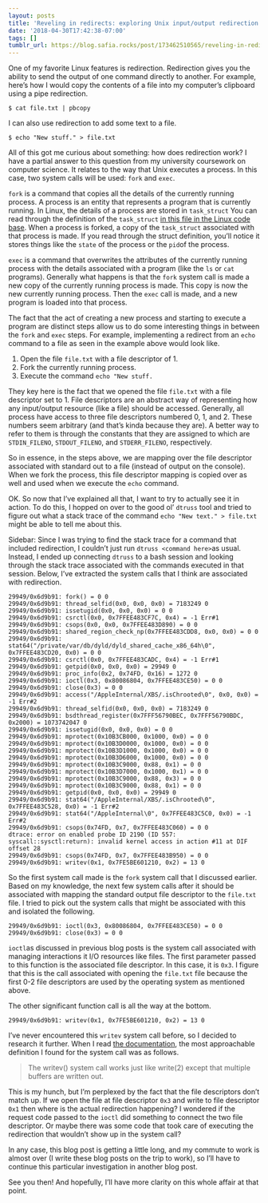 ```yaml
---
layout: posts
title: 'Reveling in redirects: exploring Unix input/output redirection'
date: '2018-04-30T17:42:38-07:00'
tags: []
tumblr_url: https://blog.safia.rocks/post/173462510565/reveling-in-redirects-exploring-unix-inputoutput
---
```

One of my favorite Linux features is redirection. Redirection gives you the ability to send the output of one command directly to another. For example, here’s how I would copy the contents of a file into my computer’s clipboard using a pipe redirection.

    $ cat file.txt | pbcopy

I can also use redirection to add some text to a file.

    $ echo "New stuff." > file.txt

All of this got me curious about something: how does redirection work? I have a partial answer to this question from my university coursework on computer science. It relates to the way that Unix executes a process. In this case, two system calls will be used: `fork` and `exec`.

`fork` is a command that copies all the details of the currently running process. A process is an entity that represents a program that is currently running. In Linux, the details of a process are stored in `task_struct` You can read through the definition of the `task_struct` [in this file in the Linux code base](https://github.com/torvalds/linux/blob/master/include/linux/sched.h). When a process is forked, a copy of the `task_struct` associated with that process is made. If you read through the struct definition, you’ll notice it stores things like the `state` of the process or the `pid`of the process.

`exec` is a command that overwrites the attributes of the currently running process with the details associated with a program (like the `ls` or `cat` programs). Generally what happens is that the `fork` system call is made a new copy of the currently running process is made. This copy is now the new currently running process. Then the `exec` call is made, and a new program is loaded into that process.

The fact that the act of creating a new process and starting to execute a program are distinct steps allow us to do some interesting things in between the `fork` and `exec` steps. For example, implementing a redirect from an `echo` command to a file as seen in the example above would look like.

1. Open the file `file.txt` with a file descriptor of 1.
2. Fork the currently running process.
3. Execute the command `echo "New stuff.`

They key here is the fact that we opened the file `file.txt` with a file descriptor set to 1. File descriptors are an abstract way of representing how any input/output resource (like a file) should be accessed. Generally, all process have access to three file descriptors numbered 0, 1, and 2. These numbers seem arbitrary (and that’s kinda because they are). A better way to refer to them is through the constants that they are assigned to which are `STDIN_FILENO`, `STDOUT_FILENO`, and `STDERR_FILENO`, respectively.

So in essence, in the steps above, we are mapping over the file descriptor associated with standard out to a file (instead of output on the console). When we fork the process, this file descriptor mapping is copied over as well and used when we execute the `echo` command.

OK. So now that I’ve explained all that, I want to try to actually see it in action. To do this, I hopped on over to the good ol’ `dtruss` tool and tried to figure out what a stack trace of the command `echo "New text." > file.txt` might be able to tell me about this.

Sidebar: Since I was trying to find the stack trace for a command that included redirection, I couldn’t just run `dtruss <command here>`as usual. Instead, I ended up connecting `dtruss` to a bash session and looking through the stack trace associated with the commands executed in that session. Below, I’ve extracted the system calls that I think are associated with redirection.

    29949/0x6d9b91: fork() = 0 0
    29949/0x6d9b91: thread_selfid(0x0, 0x0, 0x0) = 7183249 0
    29949/0x6d9b91: issetugid(0x0, 0x0, 0x0) = 0 0
    29949/0x6d9b91: csrctl(0x0, 0x7FFEE483CF7C, 0x4) = -1 Err#1
    29949/0x6d9b91: csops(0x0, 0x0, 0x7FFEE483D890) = 0 0
    29949/0x6d9b91: shared_region_check_np(0x7FFEE483CDD8, 0x0, 0x0) = 0 0
    29949/0x6d9b91: stat64("/private/var/db/dyld/dyld_shared_cache_x86_64h\0", 0x7FFEE483CD20, 0x0) = 0 0
    29949/0x6d9b91: csrctl(0x0, 0x7FFEE483CADC, 0x4) = -1 Err#1
    29949/0x6d9b91: getpid(0x0, 0x0, 0x0) = 29949 0
    29949/0x6d9b91: proc_info(0x2, 0x74FD, 0x16) = 1272 0
    29949/0x6d9b91: ioctl(0x3, 0x80086804, 0x7FFEE483CE50) = 0 0
    29949/0x6d9b91: close(0x3) = 0 0
    29949/0x6d9b91: access("/AppleInternal/XBS/.isChrooted\0", 0x0, 0x0) = -1 Err#2
    29949/0x6d9b91: thread_selfid(0x0, 0x0, 0x0) = 7183249 0
    29949/0x6d9b91: bsdthread_register(0x7FFF56790BEC, 0x7FFF56790BDC, 0x2000) = 1073742047 0
    29949/0x6d9b91: issetugid(0x0, 0x0, 0x0) = 0 0
    29949/0x6d9b91: mprotect(0x10B3CB000, 0x1000, 0x0) = 0 0
    29949/0x6d9b91: mprotect(0x10B3D0000, 0x1000, 0x0) = 0 0
    29949/0x6d9b91: mprotect(0x10B3D1000, 0x1000, 0x0) = 0 0
    29949/0x6d9b91: mprotect(0x10B3D6000, 0x1000, 0x0) = 0 0
    29949/0x6d9b91: mprotect(0x10B3C9000, 0x88, 0x1) = 0 0
    29949/0x6d9b91: mprotect(0x10B3D7000, 0x1000, 0x1) = 0 0
    29949/0x6d9b91: mprotect(0x10B3C9000, 0x88, 0x3) = 0 0
    29949/0x6d9b91: mprotect(0x10B3C9000, 0x88, 0x1) = 0 0
    29949/0x6d9b91: getpid(0x0, 0x0, 0x0) = 29949 0
    29949/0x6d9b91: stat64("/AppleInternal/XBS/.isChrooted\0", 0x7FFEE483C528, 0x0) = -1 Err#2
    29949/0x6d9b91: stat64("/AppleInternal\0", 0x7FFEE483C5C0, 0x0) = -1 Err#2
    29949/0x6d9b91: csops(0x74FD, 0x7, 0x7FFEE483C060) = 0 0
    dtrace: error on enabled probe ID 2190 (ID 557: syscall::sysctl:return): invalid kernel access in action #11 at DIF offset 28
    29949/0x6d9b91: csops(0x74FD, 0x7, 0x7FFEE483B950) = 0 0
    29949/0x6d9b91: writev(0x1, 0x7FE5BE601210, 0x2) = 13 0

So the first system call made is the `fork` system call that I discussed earlier. Based on my knowledge, the next few system calls after it should be associated with mapping the standard output file descriptor to the `file.txt` file. I tried to pick out the system calls that might be associated with this and isolated the following.

    29949/0x6d9b91: ioctl(0x3, 0x80086804, 0x7FFEE483CE50) = 0 0
    29949/0x6d9b91: close(0x3) = 0 0

`ioctl`as discussed in previous blog posts is the system call associated with managing interactions it I/O resources like files. The first parameter passed to this function is the associated file descriptor. In this case, it is `0x3`. I figure that this is the call associated with opening the `file.txt` file because the first 0-2 file descriptors are used by the operating system as mentioned above.

The other significant function call is all the way at the bottom.

    29949/0x6d9b91: writev(0x1, 0x7FE5BE601210, 0x2) = 13 0

I’ve never encountered this `writev` system call before, so I decided to research it further. When I read [the documentation](https://linux.die.net/man/2/writev), the most approachable definition I found for the system call was as follows.

> The writev() system call works just like write(2) except that multiple buffers are written out.

This is my hunch, but I’m perplexed by the fact that the file descriptors don’t match up. If we open the file at file descriptor `0x3` and write to file descriptor `0x1` then where is the actual redirection happening? I wondered if the request code passed to the `ioctl` did something to connect the two file descriptor. Or maybe there was some code that took care of executing the redirection that wouldn’t show up in the system call?

In any case, this blog post is getting a little long, and my commute to work is almost over (I write these blog posts on the trip to work), so I’ll have to continue this particular investigation in another blog post.

See you then! And hopefully, I’ll have more clarity on this whole affair at that point.

